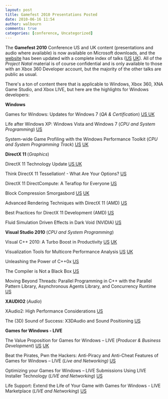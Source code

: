 ```yaml
---
layout: post
title: Gamefest 2010 Presentations Posted
date: 2010-06-16 11:54
author: walbourn
comments: true
categories: [conference, Uncategorized]
---
```

The <strong>Gamefest 2010</strong> Conference US and UK content (presentations and audio where available) is now available on Microsoft downloads, and the <a href="http://www.microsoftgamefest.com" title="website">website</a> has been updated with a complete index of talks (<a href="http://www.microsoftgamefest.com/seattle2010.htm" title="US">US</a> <a href="http://www.microsoftgamefest.com/london2010.htm" title="UK">UK</a>). All of the <em>Project Natal</em> material is of course confidential and is only available to those with an Xbox 360 Developer account, but the majority of the other talks are public as usual.

There's a ton of content there that is applicable to Windows, Xbox 360, XNA Game Studio, and Xbox LIVE, but here are the highlights for Windows developers:

<strong>Windows</strong>

Games for Windows: Updates for Windows 7 (<em>QA &amp; Certification</em>) <a href="https://msdnshared.blob.core.windows.net/media/2017/11/Games-for-Windows-Updates-for-Windows-7.zip">US UK</a>

Life after Windows XP: Windows Vista and Windows 7 (<em>CPU and System Programming</em>) <a href="https://msdnshared.blob.core.windows.net/media/2017/11/Life-After-Windows-XP-Windows-Vista-and-Windows-7.zip">US</a>

System-wide Game Profiling with the Windows Performance Toolkit (<em>CPU and System Programming Track</em>) <a href="http://www.microsoft.com/downloads/details.aspx?displaylang=en&amp;FamilyID=14f10c84-8f31-412d-bcdf-4f1097bd8b5f" title="US">US</a> <a href="http://www.microsoft.com/downloads/details.aspx?displaylang=en&amp;FamilyID=ec7ed41e-6cf5-4915-88ab-95ed862c983d" title="UK">UK</a>

<strong>DirectX 11 </strong>(<em>Graphics</em>)

DirectX 11 Technology Update <a href="https://msdnshared.blob.core.windows.net/media/2017/11/DirectX-11-Technology-Update.zip">US UK</a>

Think DirectX 11 Tessellation! - What Are Your Options? <a href="http://www.microsoft.com/downloads/details.aspx?displaylang=en&amp;FamilyID=5fc77470-98a7-47b0-b847-89361f5a7be5" title="US">US</a>

DirectX 11 DirectCompute: A Teraflop for Everyone <a href="http://www.microsoft.com/downloads/details.aspx?displaylang=en&amp;FamilyID=17c44351-dceb-4c03-96e7-ab0534d3b33a" title="US">US</a>

Block Compression Smorgasbord <a href="http://www.microsoft.com/downloads/details.aspx?displaylang=en&amp;FamilyID=05264cad-0ff9-4e4f-be65-3805b5d4ecc1" title="US">US</a> <a href="http://www.microsoft.com/downloads/details.aspx?displaylang=en&amp;FamilyID=d3711282-42bd-4bbe-988f-18a40924a495" title="UK">UK</a>

Advanced Rendering Techniques with DirectX 11 (AMD) <a href="http://www.microsoft.com/downloads/details.aspx?displaylang=en&amp;FamilyID=e3dd09a8-97ac-46d0-b0a3-80f43b9adbc1" title="US">US</a>

Best Practices for DirectX 11 Development (AMD) <a href="http://www.microsoft.com/downloads/details.aspx?displaylang=en&amp;FamilyID=453973af-8470-4e3f-96e1-69ed67a67cb4" title="US">US</a>

Fluid Simulation Driven Effects in Dark Void (NVIDIA) <a href="http://www.microsoft.com/downloads/details.aspx?displaylang=en&amp;FamilyID=707038c1-f5d6-4b18-8659-cba0795effe6" title="US">US</a>

<strong>Visual Studio 2010 </strong>(<em>CPU and System Programming</em>)

Visual C++ 2010: A Turbo Boost in Productivity <a href="http://www.microsoft.com/downloads/details.aspx?displaylang=en&amp;FamilyID=e58ad0a4-2dc2-4ef3-999a-06653068a19a" title="US">US</a> <a href="http://www.microsoft.com/downloads/details.aspx?displaylang=en&amp;FamilyID=65d69a27-2b28-4503-9310-11ce839b1c4b" title="UK">UK</a>

Visualization Tools for Multicore Performance Analysis <a href="http://www.microsoft.com/downloads/details.aspx?displaylang=en&amp;FamilyID=8ffc2984-a05c-4377-8c69-9a8b0d2b5d15" title="US">US</a> <a href="http://www.microsoft.com/downloads/details.aspx?displaylang=en&amp;FamilyID=59f9338d-a6eb-48a1-be5c-df3b5356fc2f" title="UK">UK</a>

Unleashing the Power of C++0x <a href="http://www.microsoft.com/downloads/details.aspx?displaylang=en&amp;FamilyID=deddfd90-a681-423c-93a3-a8cbeaf5b694" title="US">US</a>

The Compiler is Not a Black Box <a href="http://www.microsoft.com/downloads/details.aspx?displaylang=en&amp;FamilyID=d9f50336-e754-41c5-ad3c-d8914ba73fe1" title="US">US</a>

Moving Beyond Threads: Parallel Programming in C++ with the Parallel Pattern Library, Asynchronous Agents Library, and Concurrency Runtime <a href="http://www.microsoft.com/downloads/details.aspx?displaylang=en&amp;FamilyID=c43ec5b6-07e0-41b9-82c4-318ea0cae793" title="US">US</a>

<strong>XAUDIO2 </strong>(<em>Audio</em>)

XAudio2: High Performance Considerations <a href="http://www.microsoft.com/downloads/details.aspx?displaylang=en&amp;FamilyID=0642e0ab-c4af-40b5-af3d-441c29da0f9c" title="US">US</a>

The (3D) Sound of Success: X3DAudio and Sound Positioning <a href="http://www.microsoft.com/downloads/details.aspx?displaylang=en&amp;FamilyID=00852bf5-714c-49e5-bcf2-b14881f8d007" title="US">US</a>

<strong>Games for Windows - LIVE</strong>

The Value Proposition for Games for Windows – LIVE (<em>Producer &amp; Business Development</em>) <a href="http://www.microsoft.com/downloads/details.aspx?displaylang=en&amp;FamilyID=1cff4e27-ef03-414c-bda1-c262e5e50778" title="US">US</a> <a href="http://www.microsoft.com/downloads/details.aspx?displaylang=en&amp;FamilyID=86ba688b-e1c5-4cc9-9380-97265fe15a3e" title="UK">UK</a>

Beat the Pirates, Pwn the Hackers: Anti-Piracy and Anti-Cheat Features of Games for Windows – LIVE (<em>Live and Networking)</em> <a href="http://www.microsoft.com/downloads/details.aspx?familyid=059d2b8b-90f5-4a9f-96f1-fe4be24ba41a&amp;displaylang=en" title="US">US</a>

Optimizing your Games for Windows – LIVE Submissions Using LIVE Installer Technology (<em>LIVE and Networking</em>) <a href="http://www.microsoft.com/downloads/details.aspx?displaylang=en&amp;FamilyID=45b7be22-e4bc-4b87-9b0f-ab595e1b6496" title="US">US</a>

Life Support: Extend the Life of Your Game with Games for Windows - LIVE Marketplace (<em>LIVE and Networking</em>) <a href="http://www.microsoft.com/downloads/details.aspx?displaylang=en&amp;FamilyID=de3adc7a-1b0a-43d5-aae3-2ddf1f1cb237" title="US">US</a>

&nbsp;
